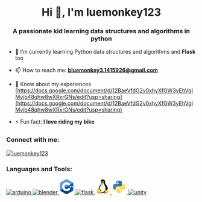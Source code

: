 <h1 align="center">Hi 👋, I'm luemonkey123</h1>
<h3 align="center">A passionate kid learning data structures and algorithms in python</h3>

- 🌱 I’m currently learning Python data structures and algorithms and **Flask** too

- 📫 How to reach me: **bluemonkey3.1415926@gmail.com**

- 📄 Know about my experiences [https://docs.google.com/document/d/12BaeVfdG2v0xhyXfGW3yEhVgIMvjb48qhw8wXRxrGNs/edit?usp=sharing](https://docs.google.com/document/d/12BaeVfdG2v0xhyXfGW3yEhVgIMvjb48qhw8wXRxrGNs/edit?usp=sharing)

- ⚡ Fun fact: **I love riding my bike**

<h3 align="left">Connect with me:</h3>
<p align="left">
<a href="https://www.leetcode.com/luemonkey123" target="blank"><img align="center" src="https://raw.githubusercontent.com/rahuldkjain/github-profile-readme-generator/master/src/images/icons/Social/leet-code.svg" alt="luemonkey123" height="30" width="40" /></a>
</p>

<h3 align="left">Languages and Tools:</h3>
<p align="left"> <a href="https://www.arduino.cc/" target="_blank" rel="noreferrer"> <img src="https://cdn.worldvectorlogo.com/logos/arduino-1.svg" alt="arduino" width="40" height="40"/> </a> <a href="https://www.blender.org/" target="_blank" rel="noreferrer"> <img src="https://download.blender.org/branding/community/blender_community_badge_white.svg" alt="blender" width="40" height="40"/> </a> <a href="https://www.w3schools.com/cpp/" target="_blank" rel="noreferrer"> <img src="https://raw.githubusercontent.com/devicons/devicon/master/icons/cplusplus/cplusplus-original.svg" alt="cplusplus" width="40" height="40"/> </a> <a href="https://flask.palletsprojects.com/" target="_blank" rel="noreferrer"> <img src="https://www.vectorlogo.zone/logos/pocoo_flask/pocoo_flask-icon.svg" alt="flask" width="40" height="40"/> </a> <a href="https://www.linux.org/" target="_blank" rel="noreferrer"> <img src="https://raw.githubusercontent.com/devicons/devicon/master/icons/linux/linux-original.svg" alt="linux" width="40" height="40"/> </a> <a href="https://www.python.org" target="_blank" rel="noreferrer"> <img src="https://raw.githubusercontent.com/devicons/devicon/master/icons/python/python-original.svg" alt="python" width="40" height="40"/> </a> <a href="https://unity.com/" target="_blank" rel="noreferrer"> <img src="https://www.vectorlogo.zone/logos/unity3d/unity3d-icon.svg" alt="unity" width="40" height="40"/> </a> </p>
